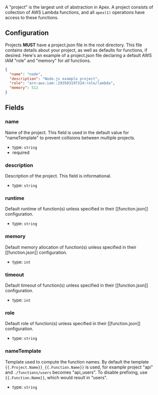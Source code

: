 
A "project" is the largest unit of abstraction in Apex. A project consists of collection of AWS Lambda functions, and
all `apex(1)` operations have access to these functions.

## Configuration

Projects __MUST__ have a project.json file in the root directory. This file contains details about your project, as well as
defaults for functions, if desired. Here's an example of a project.json file declaring a default AWS IAM "role" and "memory" for _all_ functions.

```json
{
  "name": "node",
  "description": "Node.js example project",
  "role": "arn:aws:iam::293503197324:role/lambda",
  "memory": 512
}
```

## Fields

### name

Name of the project. This field is used in the default value for "nameTemplate" to prevent collisions between multiple projects.

- type: `string`
- required

### description

Description of the project. This field is informational.

- type: `string`

### runtime

Default runtime of function(s) unless specified in their [[function.json]] configuration.

- type: `string`

### memory

Default memory allocation of function(s) unless specified in their [[function.json]] configuration.

- type: `int`

### timeout

Default timeout of function(s) unless specified in their [[function.json]] configuration.

- type: `int`

### role

Default role of function(s) unless specified in their [[function.json]] configuration.

- type: `string`

### nameTemplate

Template used to compute the function names. By default the template `{{.Project.Name}}_{{.Function.Name}}` is used, for example project "api" and `./functions/users` becomes "api_users". To disable prefixing, use `{{.Function.Name}}`, which would result in "users".

- type: `string`
